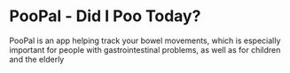 # PooPal - Did I Poo Today?
PooPal is an app helping track your bowel movements, which is especially important for people with gastrointestinal problems, as well as for children and the elderly
